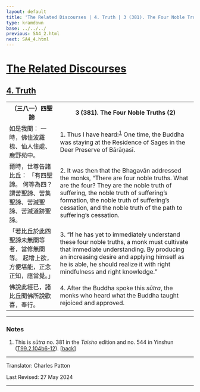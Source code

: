 ```yaml
---
layout: default
title: 'The Related Discourses | 4. Truth | 3 (381). The Four Noble Truths (2)'
type: kramdown
base: ../../../
previous: SA4_2.html
next: SA4_4.html
---
```


<h1><a href='(../index.html)'>The Related Discourses</a></h1>
<h2><a href='index.html'>4. Truth</a></h2>

<table class="trans">
  <th class='ch'>（三八一）四聖諦</th>
  <th class='en'>3 (381). The Four Noble Truths (2)</th>
  <tr>
    <td title='t125.2.104b6'>如是我聞： 一時，佛住波羅㮈、仙人住處、鹿野苑中。</td>
    <td id='p1'>1. Thus I have heard:<sup id="ref1"><a href="#n1">1</a></sup> One time, the Buddha was staying at the Residence of Sages in the Deer Preserve of Bārāṇasī.</td>
  </tr>
  <tr>
    <td title='t125.2.104b7'>爾時，世尊告諸比丘： 「有四聖諦。 何等為四？ 謂苦聖諦、苦集聖諦、苦滅聖諦、苦滅道跡聖諦。</td>
    <td id='p2'>2. It was then that the Bhagavān addressed the monks, “There are four noble truths. What are the four? They are the noble truth of suffering, the noble truth of suffering’s formation, the noble truth of suffering’s cessation, and the noble truth of the path to suffering’s cessation.</td>
  </tr>
  <tr>
    <td title='t125.2.104b9'>「若比丘於此四聖諦未無間等者，當修無間等。 起增上欲，方便堪能，正念正知，應當覺。」</td>
    <td id='p3'>3. “If he has yet to immediately understand these four noble truths, a monk must cultivate that immediate understanding. By producing an increasing desire and applying himself as he is able, he should realize it with right mindfulness and right knowledge.”</td>
  </tr>
  <tr>
    <td title='t125.2.104b11'>佛說此經已，諸比丘聞佛所說歡喜，奉行。</td>
    <td id='p4'>4. After the Buddha spoke this <em>sūtra</em>, the monks who heard what the Buddha taught rejoiced and approved.</td>
  </tr>
</table>

<hr/>

<h3 id="notes">Notes</h3>

<ol>
<li id="n1">This is <em>sūtra</em> no. 381 in the <cite>Taisho</cite> edition and no. 544 in Yinshun (<a href="https://cbetaonline.dila.edu.tw/zh/T02n0099_p0104b06" target="_blank">T99.2.104b6-12</a>). [<a href="#ref1">back</a>]</li>
</ol>
<hr/>

<p class="translator">Translator: Charles Patton</p>
<p class='revised'>Last Revised: 27 May 2024</p>

<hr/>